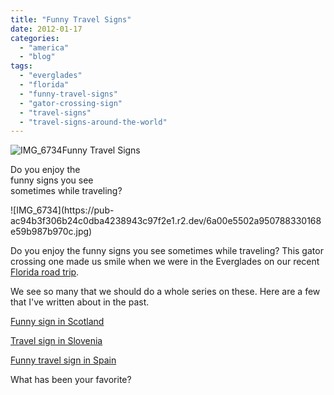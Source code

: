 ```yaml
---
title: "Funny Travel Signs"
date: 2012-01-17
categories: 
  - "america"
  - "blog"
tags: 
  - "everglades"
  - "florida"
  - "funny-travel-signs"
  - "gator-crossing-sign"
  - "travel-signs"
  - "travel-signs-around-the-world"
---
```


![IMG_6734](https://pub-ac94b3f306b24c0dba4238943c97f2e1.r2.dev/6a00e5502a950788330162ffa6102a970d.jpg)Funny Travel Signs

Do you enjoy the  
funny signs you see  
sometimes while traveling?

<!--more--> ![IMG_6734](https://pub-ac94b3f306b24c0dba4238943c97f2e1.r2.dev/6a00e5502a950788330168e59b987b970c.jpg)  
  
Do you enjoy the funny signs you see sometimes while traveling? This gator crossing one made us smile when we were in the Everglades on our recent [Florida road trip](https://pub-ac94b3f306b24c0dba4238943c97f2e1.r2.dev/2011/10/florida-road-trip-sun-fun-family-vacation.html "florida road trip").  
  
We see so many that we should do a whole series on these. Here are a few that I've written about in the past.  
  
[Funny sign in Scotland](https://pub-ac94b3f306b24c0dba4238943c97f2e1.r2.dev/2010/06/family-travel-scotland-edinburgh-funny-sign-souvenir-shop-edinburgh-festival-camping.html "funny travel sign in scotland")  
  
[Travel sign in Slovenia](https://pub-ac94b3f306b24c0dba4238943c97f2e1.r2.dev/2010/09/family-travel-slovenia-movie-sign-languages-europe-travel-photo-.html "travel sign slovenia")  
  
[Funny travel sign in Spain](https://pub-ac94b3f306b24c0dba4238943c97f2e1.r2.dev/2010/04/aroundtheworld-family-travel-digital-nomads-lifestyle-design-4-hour-workweek-international-vacations.html "funny travel sign spain")  
  
What has been your favorite?
